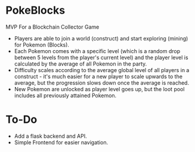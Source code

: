 # PokeBlocks
MVP For a Blockchain Collector Game 

* Players are able to join a world (construct) and start exploring (mining) for Pokemon (Blocks).
* Each Pokemon comes with a specific level (which is a random drop between 5 levels from the player's current level) and the player level is calculated by the average of all Pokemon in the party. 
* Difficulty scales according to the average global level of all players in a construct - it's much easier for a new player to scale upwards to the average, but the progression slows down once the average is reached.
* New Pokemon are unlocked as player level goes up, but the loot pool includes all previously attained Pokemon. 

# To-Do

* Add a flask backend and API.
* Simple Frontend for easier navigation.
